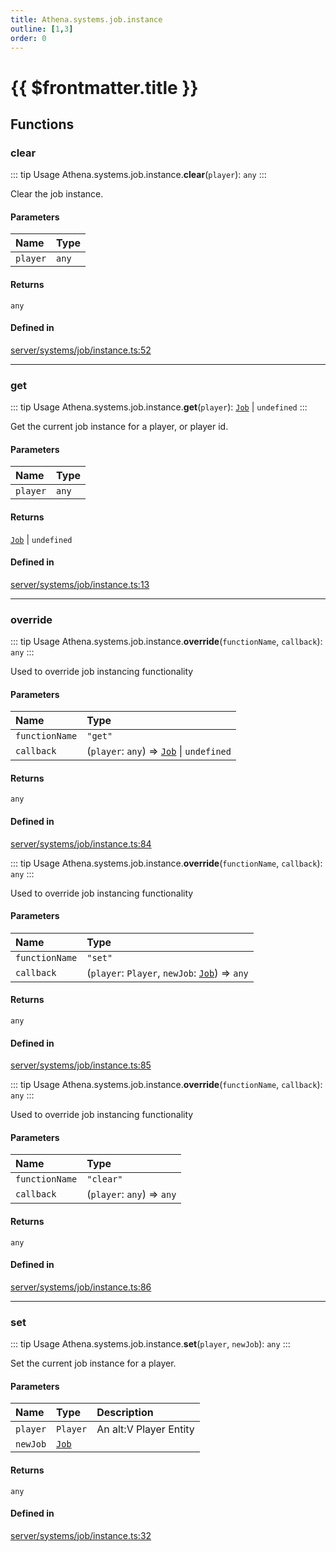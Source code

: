 ```yaml
---
title: Athena.systems.job.instance
outline: [1,3]
order: 0
---
```


# {{ $frontmatter.title }}


## Functions

### clear

::: tip Usage
Athena.systems.job.instance.**clear**(`player`): `any`
:::

Clear the job instance.

#### Parameters

| Name | Type |
| :------ | :------ |
| `player` | `any` |

#### Returns

`any`

#### Defined in

[server/systems/job/instance.ts:52](https://github.com/Stuyk/altv-athena/blob/75aefbb/src/core/server/systems/job/instance.ts#L52)

___

### get

::: tip Usage
Athena.systems.job.instance.**get**(`player`): [`Job`](../classes/server_systems_job_system_Job.md) \| `undefined`
:::

Get the current job instance for a player, or player id.

#### Parameters

| Name | Type |
| :------ | :------ |
| `player` | `any` |

#### Returns

[`Job`](../classes/server_systems_job_system_Job.md) \| `undefined`

#### Defined in

[server/systems/job/instance.ts:13](https://github.com/Stuyk/altv-athena/blob/75aefbb/src/core/server/systems/job/instance.ts#L13)

___

### override

::: tip Usage
Athena.systems.job.instance.**override**(`functionName`, `callback`): `any`
:::

Used to override job instancing functionality

#### Parameters

| Name | Type |
| :------ | :------ |
| `functionName` | ``"get"`` |
| `callback` | (`player`: `any`) => [`Job`](../classes/server_systems_job_system_Job.md) \| `undefined` |

#### Returns

`any`

#### Defined in

[server/systems/job/instance.ts:84](https://github.com/Stuyk/altv-athena/blob/75aefbb/src/core/server/systems/job/instance.ts#L84)

::: tip Usage
Athena.systems.job.instance.**override**(`functionName`, `callback`): `any`
:::

Used to override job instancing functionality

#### Parameters

| Name | Type |
| :------ | :------ |
| `functionName` | ``"set"`` |
| `callback` | (`player`: `Player`, `newJob`: [`Job`](../classes/server_systems_job_system_Job.md)) => `any` |

#### Returns

`any`

#### Defined in

[server/systems/job/instance.ts:85](https://github.com/Stuyk/altv-athena/blob/75aefbb/src/core/server/systems/job/instance.ts#L85)

::: tip Usage
Athena.systems.job.instance.**override**(`functionName`, `callback`): `any`
:::

Used to override job instancing functionality

#### Parameters

| Name | Type |
| :------ | :------ |
| `functionName` | ``"clear"`` |
| `callback` | (`player`: `any`) => `any` |

#### Returns

`any`

#### Defined in

[server/systems/job/instance.ts:86](https://github.com/Stuyk/altv-athena/blob/75aefbb/src/core/server/systems/job/instance.ts#L86)

___

### set

::: tip Usage
Athena.systems.job.instance.**set**(`player`, `newJob`): `any`
:::

Set the current job instance for a player.

#### Parameters

| Name | Type | Description |
| :------ | :------ | :------ |
| `player` | `Player` | An alt:V Player Entity |
| `newJob` | [`Job`](../classes/server_systems_job_system_Job.md) |  |

#### Returns

`any`

#### Defined in

[server/systems/job/instance.ts:32](https://github.com/Stuyk/altv-athena/blob/75aefbb/src/core/server/systems/job/instance.ts#L32)
